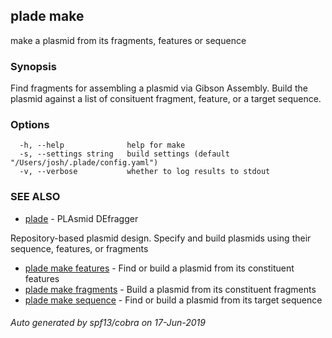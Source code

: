 ## plade make

make a plasmid from its fragments, features or sequence

### Synopsis

Find fragments for assembling a plasmid via Gibson Assembly. Build the plasmid
against a list of consituent fragment, feature, or a target sequence.

### Options

```
  -h, --help              help for make
  -s, --settings string   build settings (default "/Users/josh/.plade/config.yaml")
  -v, --verbose           whether to log results to stdout
```

### SEE ALSO

* [plade](plade.md)	 - PLAsmid DEfragger
	
Repository-based plasmid design. Specify and build plasmids using
their sequence, features, or fragments
* [plade make features](plade_make_features.md)	 - Find or build a plasmid from its constituent features
* [plade make fragments](plade_make_fragments.md)	 - Build a plasmid from its constituent fragments
* [plade make sequence](plade_make_sequence.md)	 - Find or build a plasmid from its target sequence

###### Auto generated by spf13/cobra on 17-Jun-2019
